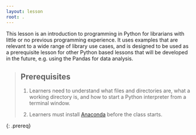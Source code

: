 ```yaml
---
layout: lesson
root: .
---
```


This lesson is an introduction to programming in Python
for librarians with little or no previous programming experience.
It uses examples that are relevant to a wide range of library use cases,
and is designed to be used as a prerequisite lesson for other Python based lessons
that will be developed in the future, e.g. using the Pandas for data analysis.

> ## Prerequisites
>
> 1. Learners need to understand what files and directories are,
>    what a working directory is,
>    and how to start a Python interpreter from a terminal window.
>
> 2. Learners must install [Anaconda](https://www.anaconda.com/download/) before the class starts.
>
{: .prereq}
